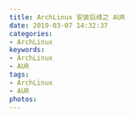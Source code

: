 ```yaml
---
title: ArchLinux 安装后续之 AUR
date: 2019-03-07 14:32:37
categories:
- ArchLinux
keywords:
- ArchLinux
- AUR
tags:
- ArchLinux
- AUR
photos:
---
```

